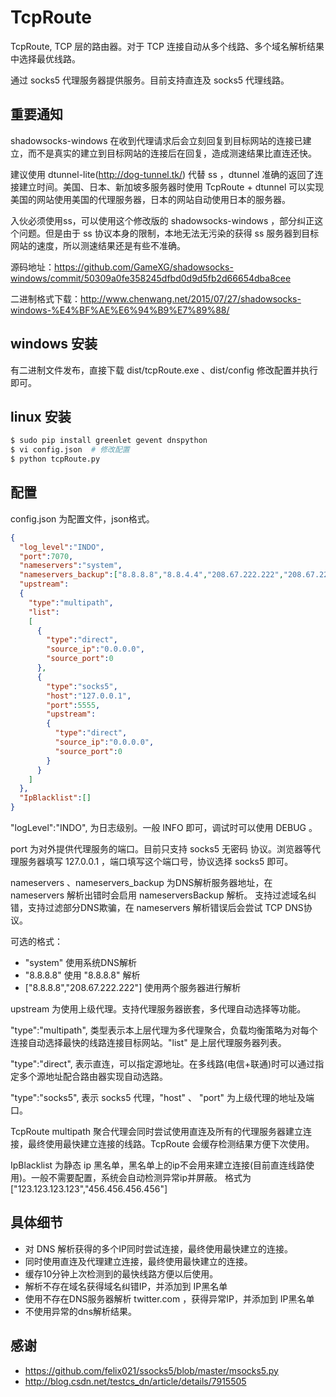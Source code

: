 # TcpRoute

TcpRoute, TCP 层的路由器。对于 TCP 连接自动从多个线路、多个域名解析结果中选择最优线路。

通过 socks5 代理服务器提供服务。目前支持直连及 socks5 代理线路。

## 重要通知

shadowsocks-windows 在收到代理请求后会立刻回复到目标网站的连接已建立，而不是真实的建立到目标网站的连接后在回复，造成测速结果比直连还快。

建议使用 dtunnel-lite(http://dog-tunnel.tk/) 代替 ss ，dtunnel 准确的返回了连接建立时间。美国、日本、新加坡多服务器时使用 TcpRoute + dtunnel 可以实现美国的网站使用美国的代理服务器，日本的网站自动使用日本的服务器。

入伙必须使用ss，可以使用这个修改版的 shadowsocks-windows ，部分纠正这个问题。但是由于 ss 协议本身的限制，本地无法无污染的获得 ss 服务器到目标网站的速度，所以测速结果还是有些不准确。

源码地址：https://github.com/GameXG/shadowsocks-windows/commit/50309a0fe358245dfbd0d9d5fb2d66654dba8cee

二进制格式下载：http://www.chenwang.net/2015/07/27/shadowsocks-windows-%E4%BF%AE%E6%94%B9%E7%89%88/


## windows 安装

有二进制文件发布，直接下载 dist/tcpRoute.exe 、dist/config 修改配置并执行即可。

## linux 安装

```bash
$ sudo pip install greenlet gevent dnspython
$ vi config.json  # 修改配置
$ python tcpRoute.py
```

## 配置

config.json 为配置文件，json格式。

```json
{
  "log_level":"INDO",
  "port":7070,
  "nameservers":"system",
  "nameservers_backup":["8.8.8.8","8.8.4.4","208.67.222.222","208.67.220.220"],
  "upstream":
  {
    "type":"multipath",
    "list":
    [
      {
        "type":"direct",
        "source_ip":"0.0.0.0",
        "source_port":0
      },
      {
        "type":"socks5",
        "host":"127.0.0.1",
        "port":5555,
        "upstream":
        {
          "type":"direct",
          "source_ip":"0.0.0.0",
          "source_port":0
        }
      }
    ]
  },
  "IpBlacklist":[]
}
```
"logLevel":"INDO", 为日志级别。一般 INFO 即可，调试时可以使用 DEBUG 。

port 为对外提供代理服务的端口。目前只支持 socks5 无密码 协议。浏览器等代理服务器填写 127.0.0.1 ，端口填写这个端口号，协议选择 socks5 即可。

nameservers 、nameservers_backup 为DNS解析服务器地址，在 nameservers 解析出错时会启用 nameserversBackup 解析。
支持过滤域名纠错，支持过滤部分DNS欺骗，在 nameservers 解析错误后会尝试 TCP DNS协议。

可选的格式：
* "system"   使用系统DNS解析
* "8.8.8.8"  使用 "8.8.8.8" 解析
* ["8.8.8.8","208.67.222.222"]   使用两个服务器进行解析

upstream 为使用上级代理。支持代理服务器嵌套，多代理自动选择等功能。

"type":"multipath", 类型表示本上层代理为多代理聚合，负载均衡策略为对每个连接自动选择最快的线路连接目标网站。"list" 是上层代理服务器列表。

"type":"direct", 表示直连，可以指定源地址。在多线路(电信+联通)时可以通过指定多个源地址配合路由器实现自动选路。

"type":"socks5", 表示 socks5 代理，"host" 、 "port" 为上级代理的地址及端口。

TcpRoute multipath 聚合代理会同时尝试使用直连及所有的代理服务器建立连接，最终使用最快建立连接的线路。TcpRoute 会缓存检测结果方便下次使用。

IpBlacklist 为静态 ip 黑名单，黑名单上的ip不会用来建立连接(目前直连线路使用)。一般不需要配置，系统会自动检测异常ip并屏蔽。
格式为["123.123.123.123","456.456.456.456"]



## 具体细节
* 对 DNS 解析获得的多个IP同时尝试连接，最终使用最快建立的连接。
* 同时使用直连及代理建立连接，最终使用最快建立的连接。
* 缓存10分钟上次检测到的最快线路方便以后使用。
* 解析不存在域名获得域名纠错IP，并添加到 IP黑名单
* 使用不存在DNS服务器解析 twitter.com ，获得异常IP，并添加到 IP黑名单
* 不使用异常的dns解析结果。

## 感谢

* https://github.com/felix021/ssocks5/blob/master/msocks5.py
* http://blog.csdn.net/testcs_dn/article/details/7915505

